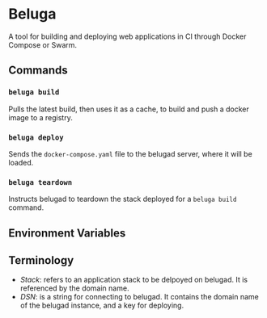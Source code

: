 # Beluga

A tool for building and deploying web applications in CI through Docker Compose or Swarm.

## Commands

### `beluga build`

Pulls the latest build, then uses it as a cache, to build and push a docker image to a registry.

### `beluga deploy`

Sends the `docker-compose.yaml` file to the belugad server, where it will be loaded.

### `beluga teardown`

Instructs belugad to teardown the stack deployed for a `beluga build` command.

## Environment Variables

## Terminology

- *Stack*: refers to an application stack to be delpoyed on belugad. It is referenced by the domain name.
- *DSN*: is a string for connecting to belugad. It contains the domain name of the belugad instance, and a key for deploying.
